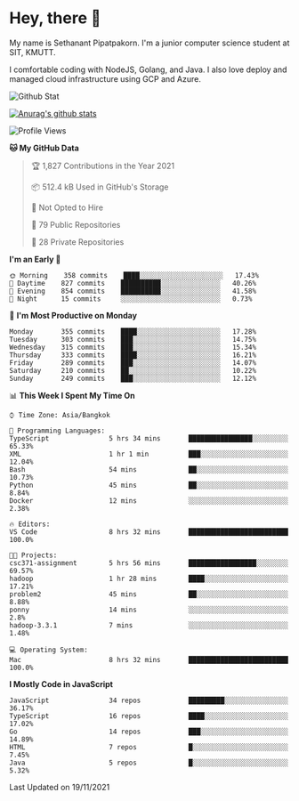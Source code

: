 # Hey, there 🙌
My name is Sethanant Pipatpakorn. I'm a junior computer science student at SIT, KMUTT.

I comfortable coding with NodeJS, Golang, and Java. I also love deploy and managed cloud infrastructure using GCP and Azure.

![Github Stat](https://github-profile-summary-cards.vercel.app/api/cards/profile-details?username=thetkpark&theme=dracula)

[![Anurag's github stats](https://github-readme-stats.vercel.app/api?username=thetkpark&count_private=true&show_icons=true&theme=tokyonight)](https://github.com/anuraghazra/github-readme-stats)

<!--START_SECTION:waka-->
![Profile Views](http://img.shields.io/badge/Profile%20Views-62-blue)

**🐱 My GitHub Data** 

> 🏆 1,827 Contributions in the Year 2021
 > 
> 📦 512.4 kB Used in GitHub's Storage 
 > 
> 🚫 Not Opted to Hire
 > 
> 📜 79 Public Repositories 
 > 
> 🔑 28 Private Repositories  
 > 
**I'm an Early 🐤** 

```text
🌞 Morning    358 commits    ████░░░░░░░░░░░░░░░░░░░░░   17.43% 
🌆 Daytime    827 commits    ██████████░░░░░░░░░░░░░░░   40.26% 
🌃 Evening    854 commits    ██████████░░░░░░░░░░░░░░░   41.58% 
🌙 Night      15 commits     ░░░░░░░░░░░░░░░░░░░░░░░░░   0.73%

```
📅 **I'm Most Productive on Monday** 

```text
Monday       355 commits    ████░░░░░░░░░░░░░░░░░░░░░   17.28% 
Tuesday      303 commits    ███░░░░░░░░░░░░░░░░░░░░░░   14.75% 
Wednesday    315 commits    ███░░░░░░░░░░░░░░░░░░░░░░   15.34% 
Thursday     333 commits    ████░░░░░░░░░░░░░░░░░░░░░   16.21% 
Friday       289 commits    ███░░░░░░░░░░░░░░░░░░░░░░   14.07% 
Saturday     210 commits    ██░░░░░░░░░░░░░░░░░░░░░░░   10.22% 
Sunday       249 commits    ███░░░░░░░░░░░░░░░░░░░░░░   12.12%

```


📊 **This Week I Spent My Time On** 

```text
⌚︎ Time Zone: Asia/Bangkok

💬 Programming Languages: 
TypeScript               5 hrs 34 mins       ████████████████░░░░░░░░░   65.33% 
XML                      1 hr 1 min          ███░░░░░░░░░░░░░░░░░░░░░░   12.04% 
Bash                     54 mins             ██░░░░░░░░░░░░░░░░░░░░░░░   10.73% 
Python                   45 mins             ██░░░░░░░░░░░░░░░░░░░░░░░   8.84% 
Docker                   12 mins             ░░░░░░░░░░░░░░░░░░░░░░░░░   2.38%

🔥 Editors: 
VS Code                  8 hrs 32 mins       █████████████████████████   100.0%

🐱‍💻 Projects: 
csc371-assignment        5 hrs 56 mins       █████████████████░░░░░░░░   69.57% 
hadoop                   1 hr 28 mins        ████░░░░░░░░░░░░░░░░░░░░░   17.21% 
problem2                 45 mins             ██░░░░░░░░░░░░░░░░░░░░░░░   8.88% 
ponny                    14 mins             ░░░░░░░░░░░░░░░░░░░░░░░░░   2.8% 
hadoop-3.3.1             7 mins              ░░░░░░░░░░░░░░░░░░░░░░░░░   1.48%

💻 Operating System: 
Mac                      8 hrs 32 mins       █████████████████████████   100.0%

```

**I Mostly Code in JavaScript** 

```text
JavaScript               34 repos            █████████░░░░░░░░░░░░░░░░   36.17% 
TypeScript               16 repos            ████░░░░░░░░░░░░░░░░░░░░░   17.02% 
Go                       14 repos            ███░░░░░░░░░░░░░░░░░░░░░░   14.89% 
HTML                     7 repos             █░░░░░░░░░░░░░░░░░░░░░░░░   7.45% 
Java                     5 repos             █░░░░░░░░░░░░░░░░░░░░░░░░   5.32%

```



 Last Updated on 19/11/2021
<!--END_SECTION:waka-->

